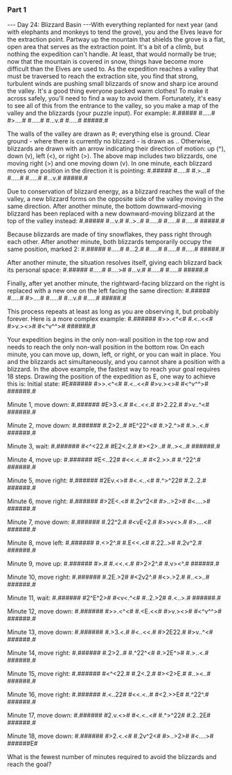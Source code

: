 ### Part 1

--- Day 24: Blizzard Basin ---With everything replanted for next year (and with elephants and monkeys to tend the grove), you and the Elves leave for the extraction point.
Partway up the mountain that shields the grove is a flat, open area that serves as the extraction point. It's a bit of a climb, but nothing the expedition can't handle.
At least, that would normally be true; now that the mountain is covered in snow, things have become more difficult than the Elves are used to.
As the expedition reaches a valley that must be traversed to reach the extraction site, you find that strong, turbulent winds are pushing small blizzards of snow and sharp ice around the valley. It's a good thing everyone packed warm clothes! To make it across safely, you'll need to find a way to avoid them.
Fortunately, it's easy to see all of this from the entrance to the valley, so you make a map of the valley and the blizzards (your puzzle input). For example:
#.#####
#.....#
#>....#
#.....#
#...v.#
#.....#
#####.#

The walls of the valley are drawn as #; everything else is ground. Clear ground - where there is currently no blizzard - is drawn as .. Otherwise, blizzards are drawn with an arrow indicating their direction of motion: up (^), down (v), left (<), or right (>).
The above map includes two blizzards, one moving right (>) and one moving down (v). In one minute, each blizzard moves one position in the direction it is pointing:
#.#####
#.....#
#.>...#
#.....#
#.....#
#...v.#
#####.#

Due to conservation of blizzard energy, as a blizzard reaches the wall of the valley, a new blizzard forms on the opposite side of the valley moving in the same direction. After another minute, the bottom downward-moving blizzard has been replaced with a new downward-moving blizzard at the top of the valley instead:
#.#####
#...v.#
#..>..#
#.....#
#.....#
#.....#
#####.#

Because blizzards are made of tiny snowflakes, they pass right through each other. After another minute, both blizzards temporarily occupy the same position, marked 2:
#.#####
#.....#
#...2.#
#.....#
#.....#
#.....#
#####.#

After another minute, the situation resolves itself, giving each blizzard back its personal space:
#.#####
#.....#
#....>#
#...v.#
#.....#
#.....#
#####.#

Finally, after yet another minute, the rightward-facing blizzard on the right is replaced with a new one on the left facing the same direction:
#.#####
#.....#
#>....#
#.....#
#...v.#
#.....#
#####.#

This process repeats at least as long as you are observing it, but probably forever.
Here is a more complex example:
#.######
#>>.<^<#
#.<..<<#
#>v.><>#
#<^v^^>#
######.#

Your expedition begins in the only non-wall position in the top row and needs to reach the only non-wall position in the bottom row. On each minute, you can move up, down, left, or right, or you can wait in place. You and the blizzards act simultaneously, and you cannot share a position with a blizzard.
In the above example, the fastest way to reach your goal requires 18 steps. Drawing the position of the expedition as E, one way to achieve this is:
Initial state:
#E######
#>>.<^<#
#.<..<<#
#>v.><>#
#<^v^^>#
######.#

Minute 1, move down:
#.######
#E>3.<.#
#<..<<.#
#>2.22.#
#>v..^<#
######.#

Minute 2, move down:
#.######
#.2>2..#
#E^22^<#
#.>2.^>#
#.>..<.#
######.#

Minute 3, wait:
#.######
#<^<22.#
#E2<.2.#
#><2>..#
#..><..#
######.#

Minute 4, move up:
#.######
#E<..22#
#<<.<..#
#<2.>>.#
#.^22^.#
######.#

Minute 5, move right:
#.######
#2Ev.<>#
#<.<..<#
#.^>^22#
#.2..2.#
######.#

Minute 6, move right:
#.######
#>2E<.<#
#.2v^2<#
#>..>2>#
#<....>#
######.#

Minute 7, move down:
#.######
#.22^2.#
#<vE<2.#
#>>v<>.#
#>....<#
######.#

Minute 8, move left:
#.######
#.<>2^.#
#.E<<.<#
#.22..>#
#.2v^2.#
######.#

Minute 9, move up:
#.######
#<E2>>.#
#.<<.<.#
#>2>2^.#
#.v><^.#
######.#

Minute 10, move right:
#.######
#.2E.>2#
#<2v2^.#
#<>.>2.#
#..<>..#
######.#

Minute 11, wait:
#.######
#2^E^2>#
#<v<.^<#
#..2.>2#
#.<..>.#
######.#

Minute 12, move down:
#.######
#>>.<^<#
#.<E.<<#
#>v.><>#
#<^v^^>#
######.#

Minute 13, move down:
#.######
#.>3.<.#
#<..<<.#
#>2E22.#
#>v..^<#
######.#

Minute 14, move right:
#.######
#.2>2..#
#.^22^<#
#.>2E^>#
#.>..<.#
######.#

Minute 15, move right:
#.######
#<^<22.#
#.2<.2.#
#><2>E.#
#..><..#
######.#

Minute 16, move right:
#.######
#.<..22#
#<<.<..#
#<2.>>E#
#.^22^.#
######.#

Minute 17, move down:
#.######
#2.v.<>#
#<.<..<#
#.^>^22#
#.2..2E#
######.#

Minute 18, move down:
#.######
#>2.<.<#
#.2v^2<#
#>..>2>#
#<....>#
######E#

What is the fewest number of minutes required to avoid the blizzards and reach the goal?
